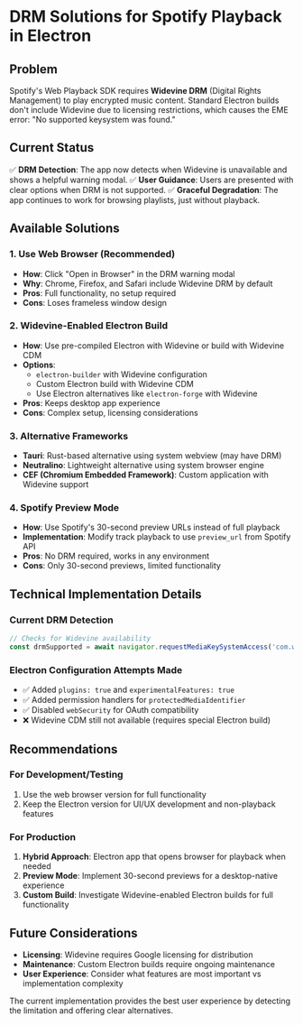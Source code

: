 # DRM Solutions for Spotify Playback in Electron

## Problem

Spotify's Web Playback SDK requires **Widevine DRM** (Digital Rights Management) to play encrypted music content. Standard Electron builds don't include Widevine due to licensing restrictions, which causes the EME error: "No supported keysystem was found."

## Current Status

✅ **DRM Detection**: The app now detects when Widevine is unavailable and shows a helpful warning modal.
✅ **User Guidance**: Users are presented with clear options when DRM is not supported.
✅ **Graceful Degradation**: The app continues to work for browsing playlists, just without playback.

## Available Solutions

### 1. **Use Web Browser (Recommended)**
- **How**: Click "Open in Browser" in the DRM warning modal
- **Why**: Chrome, Firefox, and Safari include Widevine DRM by default
- **Pros**: Full functionality, no setup required
- **Cons**: Loses frameless window design

### 2. **Widevine-Enabled Electron Build**
- **How**: Use pre-compiled Electron with Widevine or build with Widevine CDM
- **Options**:
  - `electron-builder` with Widevine configuration
  - Custom Electron build with Widevine CDM
  - Use Electron alternatives like `electron-forge` with Widevine
- **Pros**: Keeps desktop app experience
- **Cons**: Complex setup, licensing considerations

### 3. **Alternative Frameworks**
- **Tauri**: Rust-based alternative using system webview (may have DRM)
- **Neutralino**: Lightweight alternative using system browser engine
- **CEF (Chromium Embedded Framework)**: Custom application with Widevine support

### 4. **Spotify Preview Mode**
- **How**: Use Spotify's 30-second preview URLs instead of full playback
- **Implementation**: Modify track playback to use `preview_url` from Spotify API
- **Pros**: No DRM required, works in any environment
- **Cons**: Only 30-second previews, limited functionality

## Technical Implementation Details

### Current DRM Detection
```typescript
// Checks for Widevine availability
const drmSupported = await navigator.requestMediaKeySystemAccess('com.widevine.alpha', config);
```

### Electron Configuration Attempts Made
- ✅ Added `plugins: true` and `experimentalFeatures: true`
- ✅ Added permission handlers for `protectedMediaIdentifier`
- ✅ Disabled `webSecurity` for OAuth compatibility
- ❌ Widevine CDM still not available (requires special Electron build)

## Recommendations

### For Development/Testing
1. Use the web browser version for full functionality
2. Keep the Electron version for UI/UX development and non-playback features

### For Production
1. **Hybrid Approach**: Electron app that opens browser for playback when needed
2. **Preview Mode**: Implement 30-second previews for a desktop-native experience
3. **Custom Build**: Investigate Widevine-enabled Electron builds for full functionality

## Future Considerations

- **Licensing**: Widevine requires Google licensing for distribution
- **Maintenance**: Custom Electron builds require ongoing maintenance
- **User Experience**: Consider what features are most important vs implementation complexity

The current implementation provides the best user experience by detecting the limitation and offering clear alternatives.
